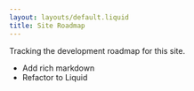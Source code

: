 ```yaml
---
layout: layouts/default.liquid
title: Site Roadmap
---
```


Tracking the development roadmap for this site.

- Add rich markdown
- Refactor to Liquid
